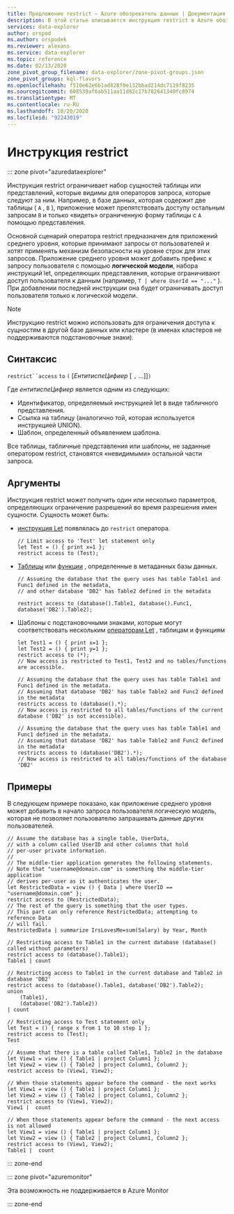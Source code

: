 ```yaml
---
title: Предложение restrict — Azure обозреватель данных | Документация Майкрософт
description: В этой статье описывается инструкция restrict в Azure обозреватель данных.
services: data-explorer
author: orspod
ms.author: orspodek
ms.reviewer: alexans
ms.service: data-explorer
ms.topic: reference
ms.date: 02/13/2020
zone_pivot_group_filename: data-explorer/zone-pivot-groups.json
zone_pivot_groups: kql-flavors
ms.openlocfilehash: f510e62e6b1ad828f0e132bbad214dc7119f8235
ms.sourcegitcommit: 608539af6ab511aa11d82c17b782641340fc8974
ms.translationtype: MT
ms.contentlocale: ru-RU
ms.lasthandoff: 10/20/2020
ms.locfileid: "92243019"
---
```

# <a name="restrict-statement"></a>Инструкция restrict

::: zone pivot="azuredataexplorer"

Инструкция restrict ограничивает набор сущностей таблицы или представлений, которые видимы для операторов запроса, которые следуют за ним. Например, в базе данных, которая содержит две таблицы ( `A` , `B` ), приложение может препятствовать доступу остальным запросам `B` и только «видеть» ограниченную форму таблицы с `A` помощью представления.

Основной сценарий оператора restrict предназначен для приложений среднего уровня, которые принимают запросы от пользователей и хотят применять механизм безопасности на уровне строк для этих запросов. Приложение среднего уровня может добавить префикс к запросу пользователя с помощью **логической модели**, набора инструкций let, определяющих представления, которые ограничивают доступ пользователя к данным (например, `T | where UserId == "..."` ). При добавлении последней инструкции она будет ограничивать доступ пользователя только к логической модели.

> [!NOTE]
> Инструкцию restrict можно использовать для ограничения доступа к сущностям в другой базе данных или кластере (в именах кластеров не поддерживаются подстановочные знаки).

## <a name="syntax"></a>Синтаксис

`restrict``access` `to` `(` [*ЕнтитиспеЦифиер* [ `,` ...]]`)`

Где *ентитиспеЦифиер* является одним из следующих:
* Идентификатор, определяемый инструкцией let в виде табличного представления.
* Ссылка на таблицу (аналогично той, которая используется инструкцией UNION).
* Шаблон, определенный объявлением шаблона.

Все таблицы, табличные представления или шаблоны, не заданные оператором restrict, становятся «невидимыми» остальной части запроса. 

## <a name="arguments"></a>Аргументы

Инструкция restrict может получить один или несколько параметров, определяющих ограничение разрешений во время разрешения имен сущности. Сущность может быть:
* [инструкция Let](./letstatement.md) появлялась до `restrict` оператора. 

  ```kusto
  // Limit access to 'Test' let statement only
  let Test = () { print x=1 };
  restrict access to (Test);
  ```

* [Таблицы](../management/tables.md) или [функции](../management/functions.md) , определенные в метаданных базы данных.

    ```kusto
    // Assuming the database that the query uses has table Table1 and Func1 defined in the metadata, 
    // and other database 'DB2' has Table2 defined in the metadata
    
    restrict access to (database().Table1, database().Func1, database('DB2').Table2);
    ```

* Шаблоны с подстановочными знаками, которые могут соответствовать нескольким [операторам Let](./letstatement.md) , таблицам и функциям  

    ```kusto
    let Test1 = () { print x=1 };
    let Test2 = () { print y=1 };
    restrict access to (*);
    // Now access is restricted to Test1, Test2 and no tables/functions are accessible.

    // Assuming the database that the query uses has table Table1 and Func1 defined in the metadata.
    // Assuming that database 'DB2' has table Table2 and Func2 defined in the metadata
    restricts access to (database().*);
    // Now access is restricted to all tables/functions of the current database ('DB2' is not accessible).

    // Assuming the database that the query uses has table Table1 and Func1 defined in the metadata.
    // Assuming that database 'DB2' has table Table2 and Func2 defined in the metadata
    restricts access to (database('DB2').*);
    // Now access is restricted to all tables/functions of the database 'DB2'
    ```

## <a name="examples"></a>Примеры

В следующем примере показано, как приложение среднего уровня может добавить в начало запроса пользователя логическую модель, которая не позволяет пользователю запрашивать данные других пользователей.

```kusto
// Assume the database has a single table, UserData,
// with a column called UserID and other columns that hold
// per-user private information.
//
// The middle-tier application generates the following statements.
// Note that "username@domain.com" is something the middle-tier application
// derives per-user as it authenticates the user.
let RestrictedData = view () { Data | where UserID == "username@domain.com" };
restrict access to (RestrictedData);
// The rest of the query is something that the user types.
// This part can only reference RestrictedData; attempting to reference Data
// will fail.
RestrictedData | summarize IrsLovesMe=sum(Salary) by Year, Month
```

```kusto
// Restricting access to Table1 in the current database (database() called without parameters)
restrict access to (database().Table1);
Table1 | count

// Restricting access to Table1 in the current database and Table2 in database 'DB2'
restrict access to (database().Table1, database('DB2').Table2);
union 
    (Table1),
    (database('DB2').Table2))
| count

// Restricting access to Test statement only
let Test = () { range x from 1 to 10 step 1 };
restrict access to (Test);
Test
 
// Assume that there is a table called Table1, Table2 in the database
let View1 = view () { Table1 | project Column1 };
let View2 = view () { Table2 | project Column1, Column2 };
restrict access to (View1, View2);
 
// When those statements appear before the command - the next works
let View1 = view () { Table1 | project Column1 };
let View2 = view () { Table2 | project Column1, Column2 };
restrict access to (View1, View2);
View1 |  count
 
// When those statements appear before the command - the next access is not allowed
let View1 = view () { Table1 | project Column1 };
let View2 = view () { Table2 | project Column1, Column2 };
restrict access to (View1, View2);
Table1 |  count
```

::: zone-end

::: zone pivot="azuremonitor"

Эта возможность не поддерживается в Azure Monitor

::: zone-end

